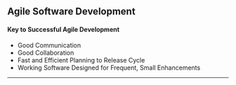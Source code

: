 ## Agile Software Development

#### Key to Successful Agile Development
* Good Communication
* Good Collaboration
* Fast and Efficient Planning to Release Cycle
* Working Software Designed for Frequent, Small Enhancements

-----

